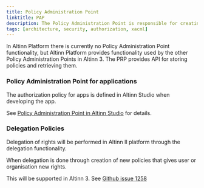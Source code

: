 ```yaml
---
title: Policy Administration Point
linktitle: PAP
description: The Policy Administration Point is responsible for creating and modifying the different authorization policies used by the PDP
tags: [architecture, security, authorization, xacml]
---
```


In Altinn Platform there is currently no Policy Administration Point functionality, but Altinn Platform provides functionality used
by the other Policy Administration Points in Altinn 3. The PRP provides API for storing policies and retrieving them.

### Policy Administration Point for applications

The authorization policy for apps is defined in Altinn Studio when developing the app.

See [Policy Administration Point in Altinn Studio](../../../altinn-studio/designer/pap/) for details.

### Delegation Policies

Delegation of rights will be performed in Altinn II platform through the delegation functionality. 

When delegation is done through creation of new policies that gives user or organisation new rights.

This will be supported in Altinn 3. See [Github issue 1258](https://github.com/Altinn/altinn-studio/issues/1258)

